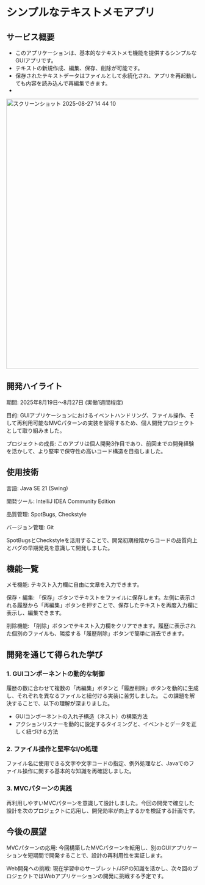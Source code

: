 # シンプルなテキストメモアプリ

## サービス概要
- このアプリケーションは、基本的なテキストメモ機能を提供するシンプルなGUIアプリです。
- テキストの新規作成、編集、保存、削除が可能です。
- 保存されたテキストデータはファイルとして永続化され、アプリを再起動しても内容を読み込んで再編集できます。
- 
<img width="1073" height="707" alt="スクリーンショット 2025-08-27 14 44 10" src="https://github.com/user-attachments/assets/4cfe10b9-3728-41d0-8194-f27b7ce2a57f" />

## 開発ハイライト
期間: 2025年8月19日〜8月27日 (実働1週間程度)

目的: GUIアプリケーションにおけるイベントハンドリング、ファイル操作、そして再利用可能なMVCパターンの実装を習得するため、個人開発プロジェクトとして取り組みました。

プロジェクトの成長: このアプリは個人開発3作目であり、前回までの開発経験を活かして、より堅牢で保守性の高いコード構造を目指しました。

## 使用技術
言語: Java SE 21 (Swing)

開発ツール: IntelliJ IDEA Community Edition

品質管理: SpotBugs, Checkstyle

バージョン管理: Git

SpotBugsとCheckstyleを活用することで、開発初期段階からコードの品質向上とバグの早期発見を意識して開発しました。

## 機能一覧
メモ機能: テキスト入力欄に自由に文章を入力できます。

保存・編集: 「保存」ボタンでテキストをファイルに保存します。左側に表示される履歴から「再編集」ボタンを押すことで、保存したテキストを再度入力欄に表示し、編集できます。

削除機能: 「削除」ボタンでテキスト入力欄をクリアできます。履歴に表示された個別のファイルも、隣接する「履歴削除」ボタンで簡単に消去できます。

## 開発を通じて得られた学び
### 1. GUIコンポーネントの動的な制御
履歴の数に合わせて複数の「再編集」ボタンと「履歴削除」ボタンを動的に生成し、それぞれを異なるファイルと紐付ける実装に苦労しました。
この課題を解決することで、以下の理解が深まりました。

- GUIコンポーネントの入れ子構造（ネスト）の構築方法
- アクションリスナーを動的に設定するタイミングと、イベントとデータを正しく紐づける方法

### 2. ファイル操作と堅牢なI/O処理
ファイル名に使用できる文字や文字コードの指定、例外処理など、Javaでのファイル操作に関する基本的な知識を再確認しました。

### 3. MVCパターンの実践
再利用しやすいMVCパターンを意識して設計しました。今回の開発で確立した設計を次のプロジェクトに応用し、開発効率が向上するかを検証する計画です。

## 今後の展望
MVCパターンの応用: 今回構築したMVCパターンを転用し、別のGUIアプリケーションを短期間で開発することで、設計の再利用性を実証します。

Web開発への挑戦: 現在学習中のサーブレット/JSPの知識を活かし、次々回のプロジェクトではWebアプリケーションの開発に挑戦する予定です。

